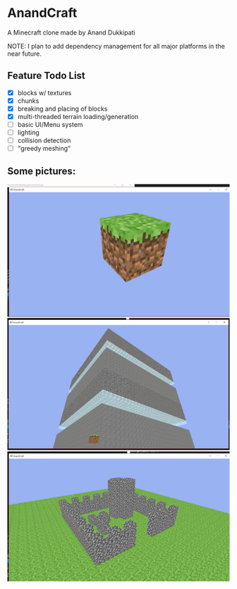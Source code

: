 # AnandCraft
A Minecraft clone made by Anand Dukkipati

NOTE: I plan to add dependency management for all major platforms in the near future.

## Feature Todo List
- [x] blocks w/ textures
- [x] chunks
- [x] breaking and placing of blocks
- [x] multi-threaded terrain loading/generation
- [ ] basic UI/Menu system
- [ ] lighting
- [ ] collision detection
- [ ] "greedy meshing"

## Some pictures:
![Grass Block](/readme-images/grass-block.jpg)
![Glass and Cobblestone](/readme-images/glass-and-cobble-chunk.jpg)
![Castle](/readme-images/castle.jpg)

